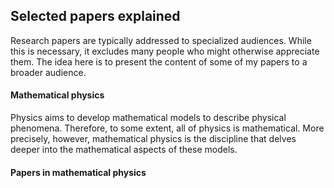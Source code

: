## Selected papers explained

Research papers are typically addressed to specialized audiences. 
While this is necessary, it excludes many people who might otherwise appreciate them.
The idea here is to present the content of some of my papers to a broader audience.

#### Mathematical physics

Physics aims to develop mathematical models to describe physical phenomena. 
Therefore, to some extent, all of physics is mathematical. More precisely, however, mathematical physics is the discipline that delves deeper into the mathematical aspects of these models.

#### Papers in mathematical physics